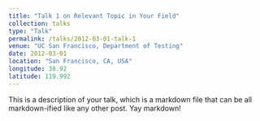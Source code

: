 ```yaml
---
title: "Talk 1 on Relevant Topic in Your Field"
collection: talks
type: "Talk"
permalink: /talks/2012-03-01-talk-1
venue: "UC San Francisco, Department of Testing"
date: 2012-03-01
location: "San Francisco, CA, USA"
longitude: 38.92
latitude: 119.992
---
```


This is a description of your talk, which is a markdown file that can be all markdown-ified like any other post. Yay markdown!
